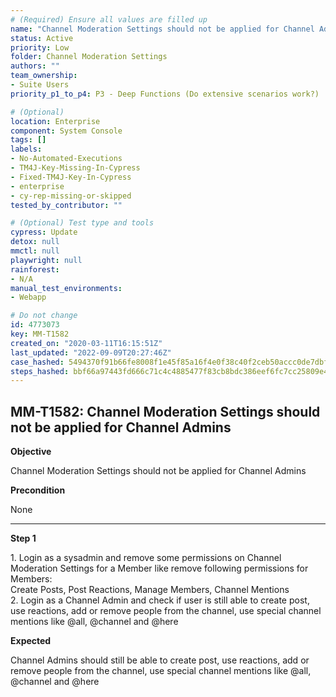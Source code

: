 ```yaml
---
# (Required) Ensure all values are filled up
name: "Channel Moderation Settings should not be applied for Channel Admins"
status: Active
priority: Low
folder: Channel Moderation Settings
authors: ""
team_ownership:
- Suite Users
priority_p1_to_p4: P3 - Deep Functions (Do extensive scenarios work?)

# (Optional)
location: Enterprise
component: System Console
tags: []
labels:
- No-Automated-Executions
- TM4J-Key-Missing-In-Cypress
- Fixed-TM4J-Key-In-Cypress
- enterprise
- cy-rep-missing-or-skipped
tested_by_contributor: ""

# (Optional) Test type and tools
cypress: Update
detox: null
mmctl: null
playwright: null
rainforest:
- N/A
manual_test_environments:
- Webapp

# Do not change
id: 4773073
key: MM-T1582
created_on: "2020-03-11T16:15:51Z"
last_updated: "2022-09-09T20:27:46Z"
case_hashed: 5494370f91b66fe8008f1e45f85a16f4e0f38c40f2ceb50accc0de7dbf2300c27e8c7b645457e417088b052053e2e30d
steps_hashed: bbf66a97443fd666c71c4c4885477f83cb8bdc386eef6fc7cc25809e478fce8e9e39ed6f40a7a391e69aff7b5842008c
---
```


<!-- (Auto-generated) Based on frontmatter's "key" and "name" -->

## MM-T1582: Channel Moderation Settings should not be applied for Channel Admins

**Objective**

Channel Moderation Settings should not be applied for Channel Admins

**Precondition**

None

---

**Step 1**

1\. Login as a sysadmin and remove some permissions on Channel Moderation Settings for a Member like remove following permissions for Members:\
Create Posts, Post Reactions, Manage Members, Channel Mentions\
2\. Login as a Channel Admin and check if user is still able to create post, use reactions, add or remove people from the channel, use special channel mentions like @all, @channel and @here

**Expected**

Channel Admins should still be able to create post, use reactions, add or remove people from the channel, use special channel mentions like @all, @channel and @here
